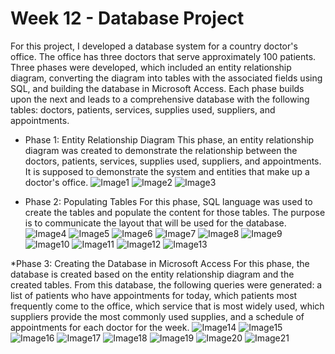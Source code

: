 # Week 12 - Database Project

For this project, I developed a database system for a country doctor's office. The office has three doctors that serve approximately 100 patients. Three phases were developed, which included an entity relationship diagram, converting the diagram into tables with the associated fields using SQL, and building the database in Microsoft Access. Each phase builds upon the next and leads to a comprehensive database with the following tables:  doctors, patients, services, supplies used, suppliers, and appointments.

* Phase 1: Entity Relationship Diagram
This phase, an entity relationship diagram was created to demonstrate the relationship between the doctors, patients, services, supplies used, suppliers, and appointments. It is supposed to demonstrate the system and entities that make up a doctor's office.
![Image1](Images/phase1.JPG)
![Image2](Images/phase1.2.JPG)
![Image3](Images/phase1.3.JPG)

* Phase 2: Populating Tables
For this phase, SQL language was used to create the tables and populate the content for those tables. The purpose is to communicate the layout that will be used for the database.
![Image4](Images/phase2.JPG)
![Image5](Images/phase2.2.JPG)
![Image6](Images/phase2.3.JPG)
![Image7](Images/phase2.4.JPG)
![Image8](Images/phase2.5.JPG)
![Image9](Images/phase2.6.JPG)
![Image10](Images/phase2.7.JPG)
![Image11](Images/phase2.8.JPG)
![Image12](Images/phase2.9.JPG)
![Image13](Images/phase2.92.JPG)

*Phase 3: Creating the Database in Microsoft Access
For this phase, the database is created based on the entity relationship diagram and the created tables. From this database, the following queries were generated: a list of patients who have appointments for today, which patients most frequently come to the office, which service that is most widely used, which suppliers provide the most commonly used supplies, and a schedule of appointments for each doctor for the week.
![Image14](Images/phase3.JPG)
![Image15](Images/phase3.2.JPG)
![Image16](Images/phase3.3.JPG)
![Image17](Images/phase3.4.JPG)
![Image18](Images/phase3.5.JPG)
![Image19](Images/phase3.6.JPG)
![Image20](Images/phase3.7.JPG)
![Image21](Images/phase3.8.JPG)


